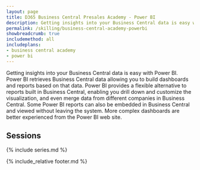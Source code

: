```yaml
---
layout: page
title: D365 Business Central Presales Academy - Power BI
description: Getting insights into your Business Central data is easy with Power BI. Power BI retrieves Business Central data allowing you to build dashboards and reports based on that data. Power BI provides a flexible alternative to reports built in Business Central, enabling you drill down and customize the visualization, and even merge data from different companies in Business Central. Some Power BI reports can also be embedded in Business Central and viewed without leaving the system. More complex dashboards are better experienced from the Power BI web site.
permalink: /skilling/business-central-academy-powerbi
showbreadcrumb: true
includemethod: all
includeplans:
- business central academy
- power bi
---
```


Getting insights into your Business Central data is easy with Power BI. Power BI retrieves Business Central data allowing you to build dashboards and reports based on that data. Power BI provides a flexible alternative to reports built in Business Central, enabling you drill down and customize the visualization, and even merge data from different companies in Business Central. Some Power BI reports can also be embedded in Business Central and viewed without leaving the system. More complex dashboards are better experienced from the Power BI web site.

## Sessions

{% include series.md %}

{% include_relative footer.md %}

